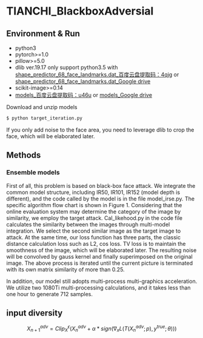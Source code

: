 # TIANCHI_BlackboxAdversial




## Environment & Run
- python3
- pytorch>=1.0
- pillow>=5.0
- dlib ver.19.17   only support python3.5    with [shape_predictor_68_face_landmarks.dat_百度云盘提取码：4qjg](https://pan.baidu.com/s/1LMhhW2tXa8a1m2dx8-mCzQ&shfl=shareset) or [shape_predictor_68_face_landmarks.dat_Google drive](https://drive.google.com/open?id=1iMXiyvu3nYcNumtUHifVauU3-P_I_ssV)
- scikit-image>=0.14
- [models_百度云盘提取码：u46u](https://pan.baidu.com/s/1USe0e12jyeVj49AELL7KLw&shfl=shareset) or [models_Google drive](https://drive.google.com/open?id=1KrBN9-vlpmcbX5N-vc0QtKVsXuxF0jXd)

Download and unzip models
```bash
$ python target_iteration.py
```
If you only add noise to the face area, you need to leverage dlib to crop the face, which will be elaborated later.

## Methods
### Ensemble models
First of all, this problem is based on black-box face attack. We integrate the common model structure, including IR50, IR101, IR152 (model depth is different), and the code called by the model is in the file model_irse.py. The specific algorithm flow chart is shown in Figure 1. Considering that the online evaluation system may determine the category of the image by similarity, we employ the target attack. Cal_likehood.py in the code file calculates the similarity between the images through multi-model integration. We select the second similar image as the target image to attack. At the same time, our loss function has three parts, the classic distance calculation loss such as L2, cos loss. TV loss is to maintain the smoothness of the image, which will be elaborated later. The resulting noise will be convolved by gauss kernel and finally superimposed on the original image. The above process is iterated until the current picture is terminated with its own matrix similarity of more than 0.25.

In addition, our model still adopts multi-process multi-graphics acceleration. We utilize two 1080Ti multi-processing calculations, and it takes less than one hour to generate 712 samples.


## input diversity

$$
X_{n+1}^{adv}=Clip_X^ϵ ( X_n^{adv}+α*sign(∇_x L(T(X_n^{adv};p),y^{true};θ)) )
$$

